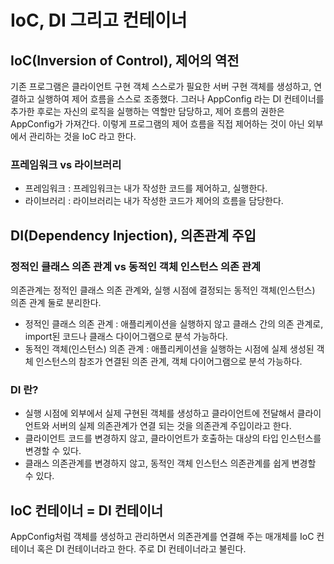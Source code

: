 # IoC, DI 그리고 컨테이너 

## IoC(Inversion of Control), 제어의 역전
기존 프로그램은 클라이언트 구현 객체 스스로가 필요한 서버 구현 객체를 생성하고, 연결하고 실행하여 제어 흐름을 스스로 조종했다.
그러나 AppConfig 라는 DI 컨테이너를 추가한 후로는 자신의 로직을 실행하는 역할만 담당하고, 제어 흐름의 권한은 AppConfig가 가져간다.
이렇게 프로그램의 제어 흐름을 직접 제어하는 것이 아닌 외부에서 관리하는 것을 IoC 라고 한다.


### 프레임워크 vs 라이브러리 
- 프레임워크 : 프레임워크는 내가 작성한 코드를 제어하고, 실행한다.
- 라이브러리 : 라이브러리는 내가 작성한 코드가 제어의 흐름을 담당한다.

## DI(Dependency Injection), 의존관계 주입
### 정적인 클래스 의존 관계 vs 동적인 객체 인스턴스 의존 관계
의존관계는 정적인 클래스 의존 관계와, 실행 시점에 결정되는 동적인 객체(인스턴스) 의존 관계 둘로 분리한다.
- 정적인 클래스 의존 관계 : 애플리케이션을 실행하지 않고 클래스 간의 의존 관계로, import된 코드나 클래스 다이어그램으로 분석 가능하다.
- 동적인 객체(인스턴스) 의존 관계 : 애플리케이션을 실행하는 시점에 실제 생성된 객체 인스턴스의 참조가 연결된 의존 관계, 객체 다이어그램으로 분석 가능하다.

### DI 란?
- 실행 시점에 외부에서 실제 구현된 객체를 생성하고 클라이언트에 전달해서 클라이언트와 서버의 실제 의존관계가 연결 되는 것을 의존관계 주입이라고 한다.
- 클라이언트 코드를 변경하지 않고, 클라이언트가 호출하는 대상의 타입 인스턴스를 변경할 수 있다.
- 클래스 의존관계를 변경하지 않고, 동적인 객체 인스턴스 의존관계를 쉽게 변경할 수 있다.

## IoC 컨테이너 = DI 컨테이너
AppConfig처럼 객체를 생성하고 관리하면서 의존관계를 연결해 주는 매개체를 IoC 컨테이너 혹은 DI 컨테이너라고 한다.
주로 DI 컨테이너라고 불린다.
